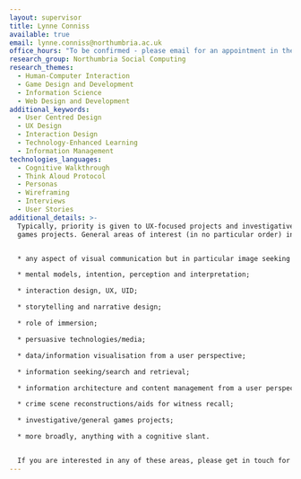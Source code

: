 ```yaml
---
layout: supervisor
title: Lynne Conniss
available: true
email: lynne.conniss@northumbria.ac.uk
office_hours: "To be confirmed - please email for an appointment in the meantime. "
research_group: Northumbria Social Computing
research_themes:
  - Human-Computer Interaction
  - Game Design and Development
  - Information Science
  - Web Design and Development
additional_keywords:
  - User Centred Design
  - UX Design
  - Interaction Design
  - Technology-Enhanced Learning
  - Information Management
technologies_languages:
  - Cognitive Walkthrough
  - Think Aloud Protocol
  - Personas
  - Wireframing
  - Interviews
  - User Stories
additional_details: >-
  Typically, priority is given to UX-focused projects and investigative/general
  games projects. General areas of interest (in no particular order) include:


  * any aspect of visual communication but in particular image seeking behaviour, colour theory and Gestalt principals;

  * mental models, intention, perception and interpretation;

  * interaction design, UX, UID;

  * storytelling and narrative design;

  * role of immersion;

  * persuasive technologies/media;

  * data/information visualisation from a user perspective;

  * information seeking/search and retrieval;

  * information architecture and content management from a user perspective;

  * crime scene reconstructions/aids for witness recall;

  * investigative/general games projects;

  * more broadly, anything with a cognitive slant.


  If you are interested in any of these areas, please get in touch for a chat (lynne.conniss@northumbria.ac.uk) indicating which area you are interested in and any initial project ideas. Thanks.
---
```

